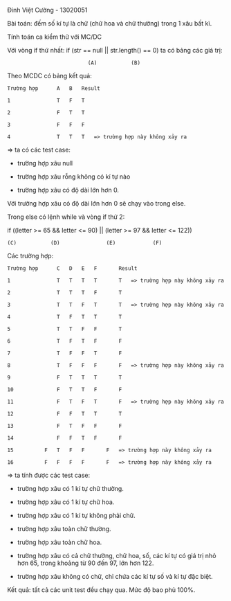 Đinh Việt Cường - 13020051

Bài toán: đếm số kí tự là chữ (chữ hoa và chữ thường) trong 1 xâu bất kì.

Tính toán ca kiểm thử với MC/DC

Với vòng if thứ nhất: if (str == null || str.length() == 0) ta có bảng các giá trị:

                              (A)	        (B)
			      
Theo MCDC có bảng kết quả:

	Trường hợp		A	B	Result

	1	        	T	F	T

	2        		F	T	T

	3        		F	F	F

	4        		T	T	T  	=> trường hợp này không xảy ra

=> ta có các test case:

+ trường hợp xâu null

+ trường hợp xâu rỗng không có kí tự nào

+ trường hợp xâu có độ dài lớn hơn 0.

Với trường hợp xâu có độ dài lớn hơn 0 sẽ chạy vào trong else.

Trong else có lệnh while và vòng if thứ 2: 

if ((letter >= 65 && letter <= 90) || (letter >= 97 && letter <= 122))

	(C)	          (D)               (E)	           (F)

Các trường hợp:

	Trường hợp		C	D	E	F		Result

	1	       		T	T	T	T		T	=> trường hợp này không xảy ra

	2	        	T	T	T	F		T

	3	        	T	T	F	T		T	=> trường hợp này không xảy ra

	4	        	T	F	T	T		T

	5				T	T	F	F		T

	6				T	F	T	F		F

	7				T	F	F	T		F	

	8	       		T	F	F	F		F	=> trường hợp này không xảy ra

	9				F	T	T	T		T

	10	      		F	T	T	F		F

	11	      		F	T	F	T		F	=> trường hợp này không xảy ra

	12	      		F	F	T	T		T

	13	       		F	T	F	F		F

	14				F	F	T	F		F

	15			F	T	F	F		F	=> trường hợp này không xảy ra

	16			F	F	F	F		F 	=> trường hợp này không xảy ra

=> ta tính được các test case:

+ trường hợp xâu có 1 kí tự chữ thường.

+ trường hợp xâu có 1 kí tự chữ hoa.

+ trường hợp xâu có 1 kí tự không phải chữ.

+ trường hợp xâu toàn chữ thường.

+ trường hợp xâu toàn chữ hoa.

+ trường hợp xâu có cả chữ thường, chữ hoa, số, các kí tự có giá trị nhỏ hơn 65, trong khoảng từ 90 đến 97, lớn hơn 122.

+ trường hợp xâu không có chữ, chỉ chứa các kí tự số và kí tự đặc biệt.


Kết quả: tất cả các unit test đều chạy qua. Mức độ bao phủ 100%.
